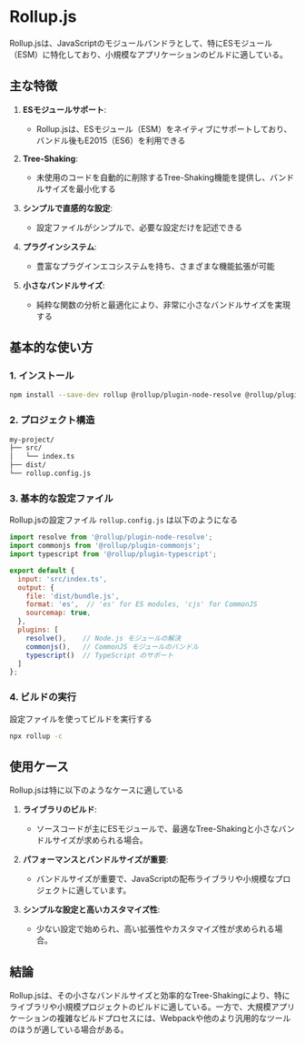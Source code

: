 # Rollup.js

Rollup.jsは、JavaScriptのモジュールバンドラとして、特にESモジュール（ESM）に特化しており、小規模なアプリケーションのビルドに適している。

## 主な特徴

1. **ESモジュールサポート**:
   - Rollup.jsは、ESモジュール（ESM）をネイティブにサポートしており、バンドル後もE2015（ES6）を利用できる

2. **Tree-Shaking**:
   - 未使用のコードを自動的に削除するTree-Shaking機能を提供し、バンドルサイズを最小化する

3. **シンプルで直感的な設定**:
   - 設定ファイルがシンプルで、必要な設定だけを記述できる

4. **プラグインシステム**:
   - 豊富なプラグインエコシステムを持ち、さまざまな機能拡張が可能

5. **小さなバンドルサイズ**:
   - 純粋な関数の分析と最適化により、非常に小さなバンドルサイズを実現する

## 基本的な使い方

### 1. インストール

```sh
npm install --save-dev rollup @rollup/plugin-node-resolve @rollup/plugin-commonjs @rollup/plugin-typescript
```

### 2. プロジェクト構造

```txt
my-project/
├── src/
│   └── index.ts
├── dist/
└── rollup.config.js
```

### 3. 基本的な設定ファイル

Rollup.jsの設定ファイル `rollup.config.js` は以下のようになる

```js
import resolve from '@rollup/plugin-node-resolve';
import commonjs from '@rollup/plugin-commonjs';
import typescript from '@rollup/plugin-typescript';

export default {
  input: 'src/index.ts',
  output: {
    file: 'dist/bundle.js',
    format: 'es',  // 'es' for ES modules, 'cjs' for CommonJS
    sourcemap: true,
  },
  plugins: [
    resolve(),    // Node.js モジュールの解決
    commonjs(),   // CommonJS モジュールのバンドル
    typescript()  // TypeScript のサポート
  ]
};
```

### 4. ビルドの実行

設定ファイルを使ってビルドを実行する

```sh
npx rollup -c
```

## 使用ケース

Rollup.jsは特に以下のようなケースに適している

1. **ライブラリのビルド**:
   - ソースコードが主にESモジュールで、最適なTree-Shakingと小さなバンドルサイズが求められる場合。

2. **パフォーマンスとバンドルサイズが重要**:
   - バンドルサイズが重要で、JavaScriptの配布ライブラリや小規模なプロジェクトに適しています。

3. **シンプルな設定と高いカスタマイズ性**:
   - 少ない設定で始められ、高い拡張性やカスタマイズ性が求められる場合。

## 結論

Rollup.jsは、その小さなバンドルサイズと効率的なTree-Shakingにより、特にライブラリや小規模プロジェクトのビルドに適している。一方で、大規模アプリケーションの複雑なビルドプロセスには、Webpackや他のより汎用的なツールのほうが適している場合がある。
